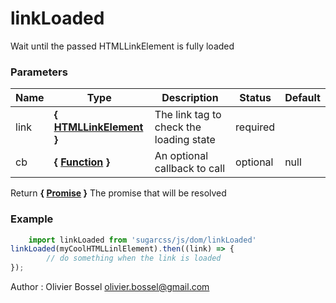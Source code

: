 # linkLoaded

Wait until the passed HTMLLinkElement is fully loaded



### Parameters
Name  |  Type  |  Description  |  Status  |  Default
------------  |  ------------  |  ------------  |  ------------  |  ------------
link  |  **{ [HTMLLinkElement](https://developer.mozilla.org/fr/docs/Web/API/HTMLLinkElement) }**  |  The link tag to check the loading state  |  required  |
cb  |  **{ [Function](https://developer.mozilla.org/fr/docs/Web/JavaScript/Reference/Objets_globaux/Function) }**  |  An optional callback to call  |  optional  |  null

Return **{ [Promise](https://developer.mozilla.org/fr/docs/Web/JavaScript/Reference/Objets_globaux/Promise) }** The promise that will be resolved

### Example
```js
	import linkLoaded from 'sugarcss/js/dom/linkLoaded'
linkLoaded(myCoolHTMLLinlElement).then((link) => {
		// do something when the link is loaded
});
```
Author : Olivier Bossel [olivier.bossel@gmail.com](mailto:olivier.bossel@gmail.com)